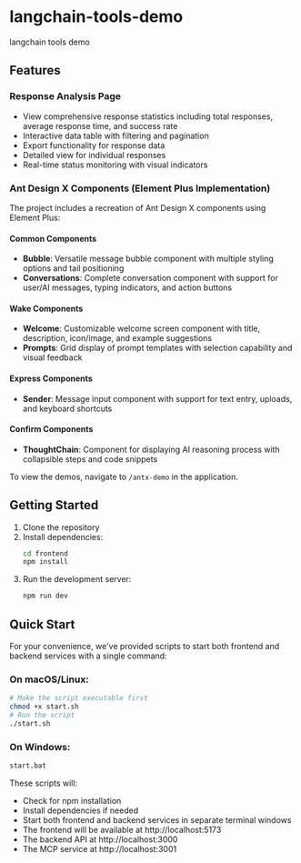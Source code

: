 # langchain-tools-demo
langchain tools demo

## Features

### Response Analysis Page
- View comprehensive response statistics including total responses, average response time, and success rate
- Interactive data table with filtering and pagination
- Export functionality for response data
- Detailed view for individual responses
- Real-time status monitoring with visual indicators

### Ant Design X Components (Element Plus Implementation)
The project includes a recreation of Ant Design X components using Element Plus:

#### Common Components
- **Bubble**: Versatile message bubble component with multiple styling options and tail positioning
- **Conversations**: Complete conversation component with support for user/AI messages, typing indicators, and action buttons

#### Wake Components
- **Welcome**: Customizable welcome screen component with title, description, icon/image, and example suggestions
- **Prompts**: Grid display of prompt templates with selection capability and visual feedback

#### Express Components
- **Sender**: Message input component with support for text entry, uploads, and keyboard shortcuts

#### Confirm Components
- **ThoughtChain**: Component for displaying AI reasoning process with collapsible steps and code snippets

To view the demos, navigate to `/antx-demo` in the application.

## Getting Started

1. Clone the repository
2. Install dependencies:
   ```bash
   cd frontend
   npm install
   ```
3. Run the development server:
   ```bash
   npm run dev
   ```

## Quick Start

For your convenience, we've provided scripts to start both frontend and backend services with a single command:

### On macOS/Linux:
```bash
# Make the script executable first
chmod +x start.sh
# Run the script
./start.sh
```

### On Windows:
```bash
start.bat
```

These scripts will:
- Check for npm installation
- Install dependencies if needed
- Start both frontend and backend services in separate terminal windows
- The frontend will be available at http://localhost:5173
- The backend API at http://localhost:3000
- The MCP service at http://localhost:3001
